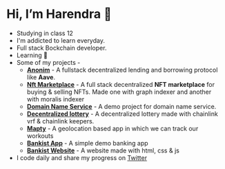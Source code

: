 # Hi, I’m Harendra 👋 

- Studying in class 12
- I'm addicted to learn everyday.
- Full stack Bockchain developer.
- Learning 🌱
- Some of my projects -
  - [**Anonim**](https://github.com/harendra-shakya/anonim) - A fullstack decentralized lending and borrowing protocol like **Aave**.
  - [**Nft Marketplace**](https://github.com/harendra-shakya/nft-marketplace) - A full stack decentralized **NFT marketplace** for buying & selling NFTs. Made one with graph indexer and another with moralis indexer
  - [**Domain Name Service**](https://github.com/harendra-shakya/Polygon-Name-Service) - A demo project for domain name service.
  - [**Decentralized lottery**](https://github.com/harendra-shakya/decentralized-lottery) - A decentralized lottery made with chainlink vrf & chainlink keepers.
  - [**Mapty**](https://github.com/harendra-shakya/Mapty) - A geolocation based app in which we can track our workouts
  - [**Bankist App**](https://github.com/harendra-shakya/Bankist-App) - A simple demo banking app
  - [**Bankist Website**](https://sage-gnome-d61840.netlify.app/) - A website made with html, css & js
- I code daily and share my progress on [Twitter](https://twitter.com/harendrashakya_) 

<!---
harendra-shakya/harendra-shakya is a ✨ special ✨ repository because its `README.md` (this file) appears on your GitHub profile.
You can click the Preview link to take a look at your changes.
--->
